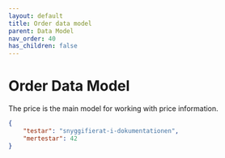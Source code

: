 ```yaml
---
layout: default
title: Order data model
parent: Data Model
nav_order: 40
has_children: false
---
```


# Order Data Model

The price is the main model for working with price information.

```json
{
    "testar": "snyggifierat-i-dokumentationen",
    "mertestar": 42
}
```
